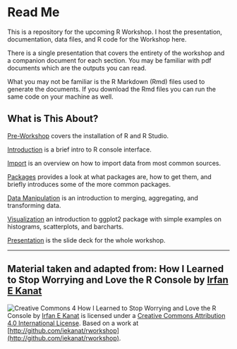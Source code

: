 # Read Me

This is a repository for the upcoming R Workshop. I host the presentation, documentation, data files, and R code for the Workshop here.

There is a single presentation that covers the entirety of the workshop and a companion document for each section. You may be familiar with pdf documents which are the outputs you can read. 

What you may not be familiar is the R Markdown (Rmd) files used to generate the documents. If you download the Rmd files you can run the same code on your machine as well.


## What is This About?

[Pre-Workshop](.pdf) covers the installation of R and R Studio.

[Introduction](.pdf) is a brief intro to R console interface.

[Import](.pdf) is an overview on how to import data from most common sources.

[Packages](.pdf) provides a look at what packages are, how to get them, and briefly introduces some of the more common packages.

[Data Manipulation](.pdf) is an introduction to merging, aggregating, and transforming data.

[Visualization](.pdf) an introduction to ggplot2 package with simple examples on histograms, scatterplots, and barcharts.

[Presentation](Rwrkshp.pdf) is the slide deck for the whole workshop.


-------
## Material taken and adapted from: How I Learned to Stop Worrying and Love the R Console by [Irfan E Kanat](http://irfankanat.com)


![Creative Commons 4](figures/cc.png) How I Learned to Stop Worrying and Love the R Console by [Irfan E Kanat](http://irfankanat.com) is licensed under a [Creative Commons Attribution 4.0 International License](http://creativecommons.org/licenses/by/4.0/). Based on a work at [http://github.com/iekanat/rworkshop](http://github.com/iekanat/rworkshop).
